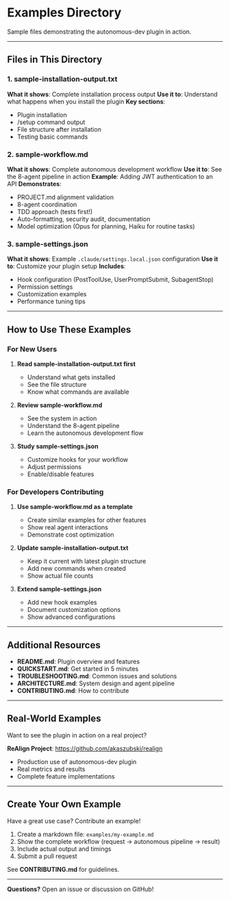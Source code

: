 # Examples Directory

Sample files demonstrating the autonomous-dev plugin in action.

---

## Files in This Directory

### 1. sample-installation-output.txt
**What it shows**: Complete installation process output
**Use it to**: Understand what happens when you install the plugin
**Key sections**:
- Plugin installation
- /setup command output
- File structure after installation
- Testing basic commands

### 2. sample-workflow.md
**What it shows**: Complete autonomous development workflow
**Use it to**: See the 8-agent pipeline in action
**Example**: Adding JWT authentication to an API
**Demonstrates**:
- PROJECT.md alignment validation
- 8-agent coordination
- TDD approach (tests first!)
- Auto-formatting, security audit, documentation
- Model optimization (Opus for planning, Haiku for routine tasks)

### 3. sample-settings.json
**What it shows**: Example `.claude/settings.local.json` configuration
**Use it to**: Customize your plugin setup
**Includes**:
- Hook configuration (PostToolUse, UserPromptSubmit, SubagentStop)
- Permission settings
- Customization examples
- Performance tuning tips

---

## How to Use These Examples

### For New Users

1. **Read sample-installation-output.txt first**
   - Understand what gets installed
   - See the file structure
   - Know what commands are available

2. **Review sample-workflow.md**
   - See the system in action
   - Understand the 8-agent pipeline
   - Learn the autonomous development flow

3. **Study sample-settings.json**
   - Customize hooks for your workflow
   - Adjust permissions
   - Enable/disable features

### For Developers Contributing

1. **Use sample-workflow.md as a template**
   - Create similar examples for other features
   - Show real agent interactions
   - Demonstrate cost optimization

2. **Update sample-installation-output.txt**
   - Keep it current with latest plugin structure
   - Add new commands when created
   - Show actual file counts

3. **Extend sample-settings.json**
   - Add new hook examples
   - Document customization options
   - Show advanced configurations

---

## Additional Resources

- **README.md**: Plugin overview and features
- **QUICKSTART.md**: Get started in 5 minutes
- **TROUBLESHOOTING.md**: Common issues and solutions
- **ARCHITECTURE.md**: System design and agent pipeline
- **CONTRIBUTING.md**: How to contribute

---

## Real-World Examples

Want to see the plugin in action on a real project?

**ReAlign Project**: https://github.com/akaszubski/realign
- Production use of autonomous-dev plugin
- Real metrics and results
- Complete feature implementations

---

## Create Your Own Example

Have a great use case? Contribute an example!

1. Create a markdown file: `examples/my-example.md`
2. Show the complete workflow (request → autonomous pipeline → result)
3. Include actual output and timings
4. Submit a pull request

See **CONTRIBUTING.md** for guidelines.

---

**Questions?** Open an issue or discussion on GitHub!
